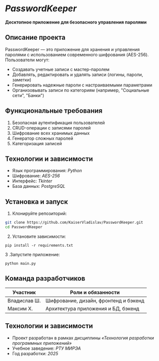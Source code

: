 # **_PasswordKeeper_** 

**Десктопное приложение для безопасного управления паролями**  

## Описание проекта  
PasswordKeeper — это приложение для хранения и управления паролями с использованием современного шифрования (AES-256). Пользователи могут:  
- Создавать учетные записи с мастер-паролем
- Добавлять, редактировать и удалять записи (логины, пароли, заметки)
- Генерировать надежные пароли с настраиваемыми параметрами  
- Организовывать записи по категориям (например, "Социальные сети", "Банки")

## Функциональные требования
1. Безопасная аутентификация пользователей
2. CRUD-операции с записями паролей
3. Шифрование всех хранимых данных
4. Генератор сложных паролей
5. Категоризация записей

## Технологии и зависимости  
- Язык программирования: _Python_  
- Шифрование: _AES-256_
- Интерфейс: _Tkinter_
- База данных: _PostgreSQL_

## Установка и запуск
1. Клонируйте репозиторий:
```bash
git clone https://github.com/KaiserVladislav/PasswordKeeper.git
cd PasswordKeeper
```
2. Установите зависимости:
```
pip install -r requirements.txt
```
3 .Запустите приложение:
```
python main.py
```

## Команда разработчиков

| Участник            | Роли и обязанности                         |
|---------------------|--------------------------------------------|
| Владислав Ш.   | Шифрование, дизайн, фронтенд и бэкенд      |
| Максим Х.   | Архитектура приложения и БД, бэкенд        |

## Технологии и зависимости  
- Проект разработан в рамках дисциплины _«Технология разработки программных приложений»_
- Учебное заведение: _РТУ МИРЭА_
- Год разработки: _2025_
